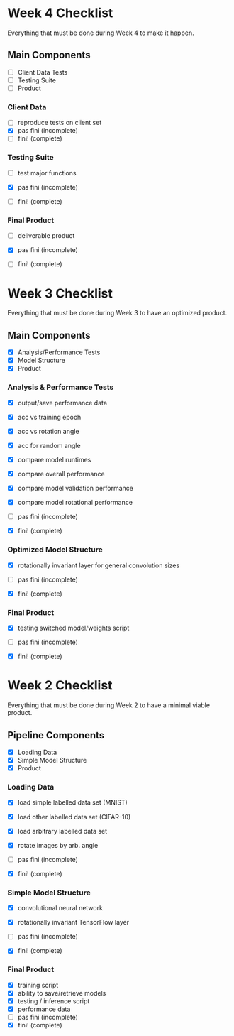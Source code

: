 # Week 4 Checklist
Everything that must be done during Week 4 to make it happen.

## Main Components
- [ ] Client Data Tests
- [ ] Testing Suite
- [ ] Product

### Client Data
- [ ] reproduce tests on client set 
- [x] pas fini (incomplete) 
- [ ] fini! (complete)

### Testing Suite
- [ ] test major functions
- [x] pas fini (incomplete) 
- [ ] fini! (complete)


### Final Product
- [ ] deliverable product
- [x] pas fini (incomplete) 
- [ ] fini! (complete)



# Week 3 Checklist
Everything that must be done during Week 3 to have an optimized product.

## Main Components
- [x] Analysis/Performance Tests
- [x] Model Structure
- [x] Product

### Analysis & Performance Tests
- [x] output/save performance data
- [x] acc vs training epoch
- [x] acc vs rotation angle
- [x] acc for random angle
- [x] compare model runtimes
- [x] compare overall performance
- [x] compare model validation performance
- [x] compare model rotational performance
- [ ] pas fini (incomplete) 
- [x] fini! (complete)


### Optimized Model Structure
- [x] rotationally invariant layer for general convolution sizes
- [ ] pas fini (incomplete) 
- [x] fini! (complete)


### Final Product
- [x] testing switched model/weights script
- [ ] pas fini (incomplete) 
- [x] fini! (complete)



# Week 2 Checklist
Everything that must be done during Week 2 to have a minimal viable product.

## Pipeline Components
- [x] Loading Data
- [x] Simple Model Structure
- [x] Product

### Loading Data
- [x] load simple labelled data set (MNIST)
- [x] load other labelled data set (CIFAR-10)
- [x] load arbitrary labelled data set
- [x] rotate images by arb. angle
- [ ] pas fini (incomplete) 
- [x] fini! (complete)


### Simple Model Structure
- [x] convolutional neural network
- [x] rotationally invariant TensorFlow layer
- [ ] pas fini (incomplete) 
- [x] fini! (complete)


### Final Product
- [x] training script
- [x] ability to save/retrieve models
- [x] testing / inference script
- [x] performance data
- [ ] pas fini (incomplete) 
- [x] fini! (complete)
